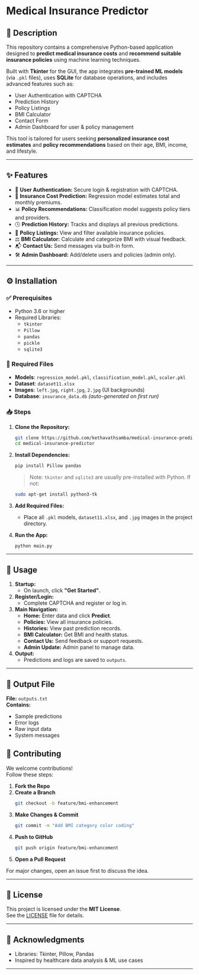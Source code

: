 
# Medical Insurance Predictor

## 📝 Description
This repository contains a comprehensive Python-based application designed to **predict medical insurance costs** and **recommend suitable insurance policies** using machine learning techniques.

Built with **Tkinter** for the GUI, the app integrates **pre-trained ML models** (via `.pkl` files), uses **SQLite** for database operations, and includes advanced features such as:

- User Authentication with CAPTCHA
- Prediction History
- Policy Listings
- BMI Calculator
- Contact Form
- Admin Dashboard for user & policy management

This tool is tailored for users seeking **personalized insurance cost estimates** and **policy recommendations** based on their age, BMI, income, and lifestyle.

---

## ✨ Features

- 🔐 **User Authentication:** Secure login & registration with CAPTCHA.
- 💸 **Insurance Cost Prediction:** Regression model estimates total and monthly premiums.
- 📊 **Policy Recommendations:** Classification model suggests policy tiers and providers.
- 🕓 **Prediction History:** Tracks and displays all previous predictions.
- 📄 **Policy Listings:** View and filter available insurance policies.
- ⚖️ **BMI Calculator:** Calculate and categorize BMI with visual feedback.
- 📬 **Contact Us:** Send messages via built-in form.
- 🛠️ **Admin Dashboard:** Add/delete users and policies (admin only).

---

## ⚙️ Installation

### ✅ Prerequisites

- Python 3.6 or higher
- Required Libraries:
  - `tkinter`
  - `Pillow`
  - `pandas`
  - `pickle`
  - `sqlite3`

### 📂 Required Files

- **Models**: `regression_model.pkl`, `classification_model.pkl`, `scaler.pkl`
- **Dataset**: `dataset11.xlsx`
- **Images**: `left.jpg`, `right.jpg`, `2.jpg` (UI backgrounds)
- **Database**: `insurance_data.db` *(auto-generated on first run)*

### 📥 Steps

1. **Clone the Repository:**
   ```bash
   git clone https://github.com/kethavathsamba/medical-insurance-predictor.git
   cd medical-insurance-predictor
   ```

2. **Install Dependencies:**
   ```bash
   pip install Pillow pandas
   ```

   > Note: `tkinter` and `sqlite3` are usually pre-installed with Python. If not:
   ```bash
   sudo apt-get install python3-tk
   ```

3. **Add Required Files:**
   - Place all `.pkl` models, `dataset11.xlsx`, and `.jpg` images in the project directory.

4. **Run the App:**
   ```bash
   python main.py
   ```

---

## 🚀 Usage

1. **Startup:**
   - On launch, click **"Get Started"**.
2. **Register/Login:**
   - Complete CAPTCHA and register or log in.
3. **Main Navigation:**
   - **Home:** Enter data and click **Predict**.
   - **Policies:** View all insurance policies.
   - **Histories:** View past prediction records.
   - **BMI Calculator:** Get BMI and health status.
   - **Contact Us:** Send feedback or support requests.
   - **Admin Update:** Admin panel to manage data.
4. **Output:**
   - Predictions and logs are saved to `outputs`.

---

## 📂 Output File

**File:** `outputs.txt`  
**Contains:**
- Sample predictions
- Error logs
- Raw input data
- System messages


## 🤝 Contributing

We welcome contributions!  
Follow these steps:

1. **Fork the Repo**
2. **Create a Branch**
   ```bash
   git checkout -b feature/bmi-enhancement
   ```
3. **Make Changes & Commit**
   ```bash
   git commit -m "Add BMI category color coding"
   ```
4. **Push to GitHub**
   ```bash
   git push origin feature/bmi-enhancement
   ```
5. **Open a Pull Request**

For major changes, open an issue first to discuss the idea.

---

## 📄 License

This project is licensed under the **MIT License**.  
See the [LICENSE](LICENSE) file for details.

---

## 🙏 Acknowledgments

- Libraries: Tkinter, Pillow, Pandas
- Inspired by healthcare data analysis & ML use cases

---

